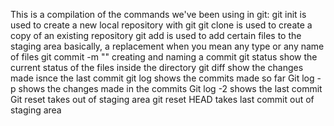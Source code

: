 This is a compilation of the commands we've been using in git:
git init                              is used to create a new local repository with git
git clone <link to repository>        is used to create a copy of an existing repository
git add <file name.file type>         is used to add certain files to the staging area
<asterisk>                            basically, a replacement when you mean any type or any name of files
git commit -m "<commit name>"         creating and naming a commit
git status                            show the current status of the files inside the directory
git diff                              show the changes made isnce the last commit
git log                               shows the commits made so far
Git log -p                            shows the changes made in the commits
Git log -2                            shows the last commit
Git reset                             takes out of staging area
git reset HEAD                        takes last commit out of staging area

